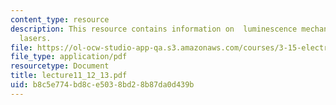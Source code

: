 ```yaml
---
content_type: resource
description: This resource contains information on  luminescence mechanisms and semiconductor
  lasers.
file: https://ol-ocw-studio-app-qa.s3.amazonaws.com/courses/3-15-electrical-optical-magnetic-materials-and-devices-fall-2006/b8c5e774bd8ce5038bd28b87da0d439b_lecture11_12_13.pdf
file_type: application/pdf
resourcetype: Document
title: lecture11_12_13.pdf
uid: b8c5e774-bd8c-e503-8bd2-8b87da0d439b
---
```

